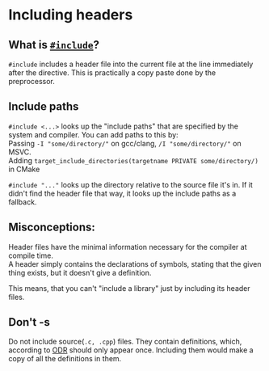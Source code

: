 <!-- alias include -->

# Including headers
## What is [`#include`](https://en.cppreference.com/w/cpp/preprocessor/include)?
`#include` includes a header file into the current file at the line immediately after the directive. This is practically a copy paste done by the preprocessor.

## Include paths
`#include <...>` looks up the "include paths" that are specified by the system and compiler. You can add paths to this by:<br>
Passing `-I "some/directory/"` on gcc/clang, `/I "some/directory/"` on MSVC.<br>
Adding `target_include_directories(targetname PRIVATE some/directory/)` in CMake

`#include "..."` looks up the directory relative to the source file it's in. If it didn't find the header file that way, it looks up the include paths as a fallback.

## Misconceptions:
Header files have the minimal information necessary for the compiler at compile time.<br>
A header simply contains the declarations of symbols, stating that the given thing exists, but it doesn't give a definition.

This means, that you can't "include a library" just by including its header files.

## Don't -s

Do not include source(`.c, .cpp`) files.
They contain definitions, which, according to [ODR](https://en.cppreference.com/w/cpp/language/definition) should only appear once. Including them would make a copy of all the definitions in them.
